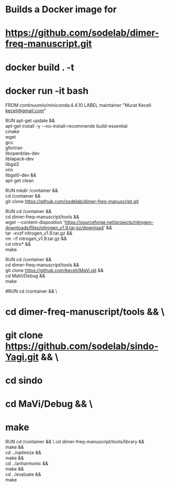 # Builds a Docker image for
# https://github.com/sodelab/dimer-freq-manuscript.git
# docker build . -t <MYIMAGE>
# docker run -it <MYIMAGE> bash

FROM continuumio/miniconda:4.4.10
LABEL maintainer "Murat Keceli <keceli@gmail.com>"

RUN apt-get update && \
   apt-get install -y --no-install-recommends build-essential \
                    cmake \
                    wget \
                    gcc \
                    gfortran \
                    libopenblas-dev \
                    liblapack-dev \
                    libgsl2 \
                    vim \
                    libgsl0-dev && \
   apt-get clean


RUN mkdir /container && \
    cd /container && \
    git clone https://github.com/sodelab/dimer-freq-manuscript.git 

RUN cd /container && \
    cd dimer-freq-manuscript/tools && \
    wget --content-disposition 'https://sourceforge.net/projects/nitrogen-downloads/files/nitrogen_v1.9.tar.gz/download' && \
    tar -xvzf nitrogen_v1.9.tar.gz && \
    rm -rf nitrogen_v1.9.tar.gz && \
    cd nitro* && \
    make 

RUN cd /container && \
    cd dimer-freq-manuscript/tools && \
    git clone https://github.com/keceli/MaVi.git && \
    cd MaVi/Debug && \
    make

#RUN cd /container && \ 
#    cd dimer-freq-manuscript/tools && \
#    git clone https://github.com/sodelab/sindo-Yagi.git && \
#    cd sindo
#    cd MaVi/Debug && \
#    make

RUN cd /container && \ 
    cd dimer-freq-manuscript/tools/library && \
    make && \
    cd ../optimize && \
    make && \
    cd ../anharmonic && \
    make && \
    cd ../evaluate && \
    make
